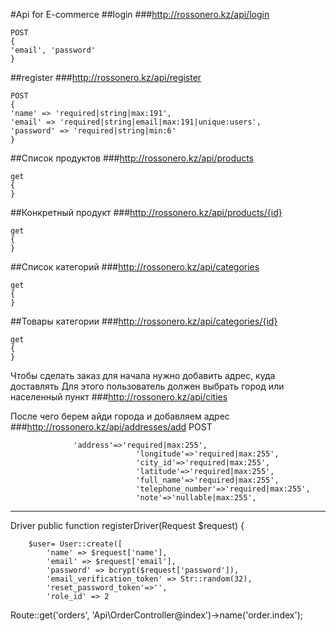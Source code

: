 #Api for E-commerce
##login
###http://rossonero.kz/api/login
```
POST 
{
'email', 'password'
}
```

##register
###http://rossonero.kz/api/register
```
POST 
{
'name' => 'required|string|max:191',
'email' => 'required|string|email|max:191|unique:users',
'password' => 'required|string|min:6'
}
```

##Список продуктов
###http://rossonero.kz/api/products
```
get 
{
}
```


##Конкретный продукт
###http://rossonero.kz/api/products/{id}
```
get 
{
}
```


##Список категорий
###http://rossonero.kz/api/categories
```
get 
{
}
```


##Товары категории
###http://rossonero.kz/api/categories/{id}
```
get 
{
}
```

Чтобы сделать заказ для начала нужно добавить адрес, куда доставлять
Для этого пользователь должен выбрать город или населенный пункт
###http://rossonero.kz/api/cities

После чего берем айди города и добавляем адрес
###http://rossonero.kz/api/addresses/add
POST

```
              'address'=>'required|max:255',
                            'longitude'=>'required|max:255',
                            'city_id'=>'required|max:255',
                            'latitude'=>'required|max:255',
                            'full_name'=>'required|max:255',
                            'telephone_number'=>'required|max:255',
                            'note'=>'nullable|max:255',

``` 



_______________________
Driver
   public function registerDriver(Request $request)
    {

        $user= User::create([
            'name' => $request['name'],
            'email' => $request['email'],
            'password' => bcrypt($request['password']),
            'email_verification_token' => Str::random(32),
            'reset_password_token'=>'',
            'role_id' => 2

Route::get('orders',   'Api\OrderController@index')->name('order.index');
